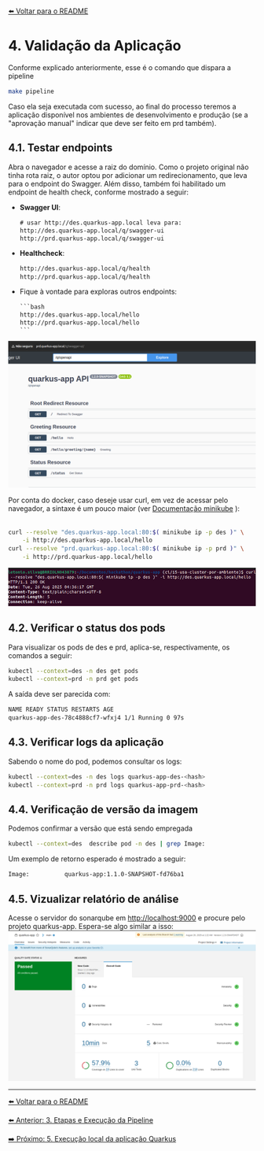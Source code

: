 [⬅️ Voltar para o README](../README.md#requirements#estrutura-da-documentação)

# 4. Validação da Aplicação

Conforme explicado anteriormente, esse é o comando que dispara a pipeline

```bash
make pipeline
```

Caso ela seja executada com sucesso, ao final do processo teremos a aplicação disponível nos ambientes de desenvolvimento e produção (se a "aprovação manual" indicar que deve ser feito em prd também).

## 4.1. Testar endpoints

Abra o navegador e acesse a raiz do domínio. Como o projeto original não tinha rota raiz, o autor optou por adicionar um redirecionamento, que leva para o endpoint do Swagger. Além disso, também foi habilitado um endpoint de health check, conforme mostrado a seguir:

- **Swagger UI**:
  ```
  # usar http://des.quarkus-app.local leva para:
  http://des.quarkus-app.local/q/swagger-ui
  http://prd.quarkus-app.local/q/swagger-ui
  ```
- **Healthcheck**:

  ```bash
  http://des.quarkus-app.local/q/health
  http://prd.quarkus-app.local/q/health
  ```

- Fique à vontade para exploras outros endpoints:

      ```bash
      http://des.quarkus-app.local/hello
      http://prd.quarkus-app.local/hello
      ```

![Aplicação de prd](./assets/img06-zprod.png)

Por conta do docker, caso deseje usar curl, em vez de acessar pelo navegador, a sintaxe é um pouco maior (ver [Documentação minikube](https://kubernetes.io/docs/tasks/access-application-cluster/ingress-minikube/) ):

```bash

curl --resolve "des.quarkus-app.local:80:$( minikube ip -p des )" \
    -i http://des.quarkus-app.local/hello
curl --resolve "prd.quarkus-app.local:80:$( minikube ip -p prd )" \
    -i http://prd.quarkus-app.local/hello
```

![Consulta via curl](./assets/img07-curl.png)

## 4.2. Verificar o status dos pods

Para visualizar os pods de des e prd, aplica-se, respectivamente, os comandos a seguir:

```bash
kubectl --context=des -n des get pods
kubectl --context=prd -n prd get pods
```

A saída deve ser parecida com:

```bash
NAME READY STATUS RESTARTS AGE
quarkus-app-des-78c4888cf7-wfxj4 1/1 Running 0 97s
```

## 4.3. Verificar logs da aplicação

Sabendo o nome do pod, podemos consultar os logs:

```bash
kubectl --context=des -n des logs quarkus-app-des-<hash>
kubectl --context=prd -n prd logs quarkus-app-prd-<hash>
```

## 4.4. Verificação de versão da imagem

Podemos confirmar a versão que está sendo empregada

```bash
kubectl --context=des  describe pod -n des | grep Image:
```

Um exemplo de retorno esperado é mostrado a seguir:

```bash
Image:          quarkus-app:1.1.0-SNAPSHOT-fd76ba1
```

## 4.5. Vizualizar relatório de análise

Acesse o servidor do sonarqube em [http://localhost:9000](http://localhost:9000) e procure pelo projeto quarkus-app. Espera-se algo similar a isso:
![Analise do projeto pelo sonarqube](./assets/img09-sonar-coverage.png)

---

[⬅️ Voltar para o README](../README.md#requirements#estrutura-da-documentação)

[⬅️ Anterior: 3. Etapas e Execução da Pipeline](./03-pipeline.md)

[➡️ Próximo: 5. Execução local da aplicação Quarkus](./05-rodar-localmente.md)
